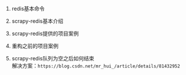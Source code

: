 1. redis基本命令

2. scrapy-redis基本介绍


3. scrapy-redis提供的项目案例

4. 重构之前的项目案例

5. scrapy-redis队列为空之后如何结束  
解决方案：`https://blog.csdn.net/mr_hui_/article/details/81432952`



